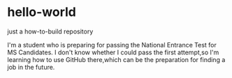 # hello-world
just a how-to-build repository

I'm a student who is preparing for passing the National Entrance Test for MS Candidates.
I don't know whether I could pass the first attempt,so I'm learning how to use GitHub there,which can be the preparation for finding a job in the future.
